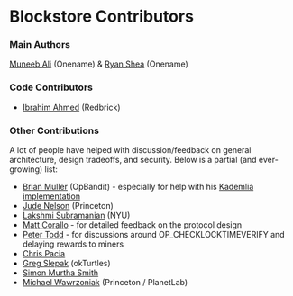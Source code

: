 # Blockstore Contributors

### Main Authors

[Muneeb Ali](https://onename.com/muneeb) (Onename) & [Ryan Shea](https://onename.com/ryanshea) (Onename)

### Code Contributors

* [Ibrahim Ahmed](https://onename.com/ibrahim) (Redbrick)

### Other Contributions

A lot of people have helped with discussion/feedback on general architecture, design tradeoffs, and security. Below is a partial (and ever-growing) list: 

* [Brian Muller](http://findingscience.com/) (OpBandit) - especially for help with his [Kademlia implementation](https://github.com/bmuller/kademlia)
* [Jude Nelson](http://www.cs.princeton.edu/~jcnelson/) (Princeton)
* [Lakshmi Subramanian](http://cs.nyu.edu/~lakshmi/Lakshmi/Home.html) (NYU)
* [Matt Corallo](https://github.com/thebluematt) - for detailed feedback on the protocol design
* [Peter Todd](https://github.com/petertodd) - for discussions around OP_CHECKLOCKTIMEVERIFY and delaying rewards to miners
* [Chris Pacia](https://onename.com/chrispacia)
* [Greg Slepak](https://www.taoeffect.com/) (okTurtles)
* [Simon Murtha Smith](https://twitter.com/smurthas)
* [Michael Wawrzoniak](http://www.cs.princeton.edu/~mhw) (Princeton / PlanetLab)